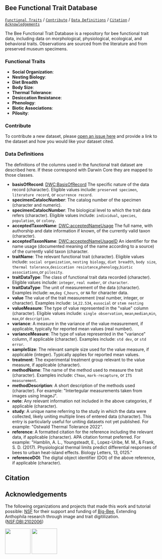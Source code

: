## Bee Functional Trait Database

[```Functional Traits```](#functional-traits) / [```Contribute```](#contribute) / [```Data Definitions```](#data-definitions) / [```Citation```](#citation) / [```Acknowledgements```](#acknowledgements)

The Bee Functional Trait Database is a repository for bee functional trait data, including data on morphological, physiological, ecological, and behavioral traits. Observations are sourced from the literature and from preserved museum specimens.

### Functional Traits

* **Social Organization**:
* **Nesting Biology**:
* **Diet Breadth**
* **Body Size**:
* **Thermal Tolerance**:
* **Desiccation Resistance**:
* **Phenology**:
* **Biotic Associations**:
* **Pilosity**:

### Contribute
To contribute a new dataset, please [open an issue here](https://github.com/Big-Bee-Network/bee-functional-trait-database/issues/new) and provide a link to the dataset and how you would like your dataset cited.

### Data Definitions

The definitions of the columns used in the functional trait dataset are described here. If these correspond with Darwin Core they are mapped to those classes. 
  * **basisOfRecord**: [DWC:BasisOfRecord](http://rs.tdwg.org/dwc/terms/basisOfRecord) The specific nature of the data record (character). Eligible values include: ```preserved specimen```, ```literature record```, or ```ocurrence record```.
  * **specimenCatalocNumber**: The catalog number of the specimen (character and numeric).
  * **specimenCatalocNumber**: The biological level to which the trait data refers (character). Eligible values include: ```individual```, ```species```, ```population```, or ```colony```.
  * **acceptedTaxonName**: [DWC:acceptedNameUsage](http://rs.tdwg.org/dwc/terms/acceptedNameUsage) The full name, with authorship and date information if known, of the currently valid taxon (character).
  * **acceptedTaxonName**: [DWC:acceptedNameUsageID](http://rs.tdwg.org/dwc/terms/acceptedNameUsageID) An identifier for the name usage (documented meaning of the name according to a source) of the currently valid taxon (character.
  * **traitName**: The relevant functional trait (character). Eligible values include: ```social organization```, ```nesting biology```, ```diet breadth```, ```body size```, ```thermal tolerance```,```desiccation resistance```,```phenology```,```biotic associations```,or ```pilosity```.
  * **traitDataType**: The class of functional trait data recorded (character). Eligible values include: ```integer```, ```real number```, or ```character```.
  * **traitDataType**: The unit of measurement of the data (character). Examples include: ```mm```,```deg C```,```hours```, or ```NA``` for character data.
  * **value** The value of the trait measurement (real number, integer, or character). Examples include: ```14```,```22.534```, ```eusocial``` or ```stem nesting```
  * **valueMeasure**: The type of value represented in the "value" column (character). Eligible values include: ```single observation```, ```mean```,```median```,```min```, ```max```,or ```description```.
  * **variance**: A measure in the variance of the value measurement, if applicable, typically for reported mean values (real number). 
  * **varianceMeasure**: The type of value represented in the "variance" column, if applicable (character).  Examples include: ```std dev```, or ```std error```.
  * **sampleSize**: The relevant sample size used for the value measure, if applicable (integer). Typically applies for reported mean values.
  * **treatment**: The experimental treatment group relevant to the value measure, if applicable (character).
  * **methodName**: The name of the method used to measure the trait (character). Examples include: ```CTmax```, ```mark-recapture```, or ```ITS measurement```.
  * **methodDescription**: A short description of the methods used (character). For example: "Intertegular measurements taken from images using ImageJ".
  * **note**: Any relevant information not included in the above categories, if applicable (character).
  * **study**: A unique name referring to the study in which the data were collected, likely uniting multiple lines of entered data (character). This entry is particularly useful for uniting datasets not yet published. For example: "Ostwald Thermal Tolerance 2022".
  * **reference**: A formatted citation for the reference including the relevant data, if applicable (character). APA citation format preferred. For example: "Hamblin, A. L., Youngsteadt, E., Lopez-Uribe, M. M., & Frank, S. D. (2017). Physiological thermal limits predict differential responses of bees to urban heat-island effects. Biology Letters, 13, 0125."
  * **referenceDOI**: The digital object identifier (DOI) of the above reference, if applicable (character).

## Citation
  
## Acknowledgements
The following organizations and projects that made this work and tutorial possible:
[NSF](https://nsf.gov) for their support and funding of [Big-Bee](https://www.idigbio.org/wiki/index.php?title=TCN:_Extending_Anthophila_research_through_image_and_trait_digitization_(Big-Bee)&mobileaction=toggle_view_desktop), Extending Anthophila research through image and trait digitilization. ([NSF:DBI:2102006](https://www.nsf.gov/awardsearch/showAward?AWD_ID=2102006&HistoricalAwards=false))

<a href="https://www.idigbio.org/wiki/index.php?title=TCN:_Extending_Anthophila_research_through_image_and_trait_digitization_(Big-Bee)&mobileaction=toggle_view_desktop"><img src="https://www.idigbio.org/wiki/images/8/84/Big-Bee-logo-2022.png" class="inline-image" style="height: 6em;"></a>
<a href="https://nsf.gov"><img src="https://big-bee.ccber.ucsb.edu/images/NSF_4-Color_bitmap_Logo-small.png" class="inline-image" style="height: 6em;"></a> 
